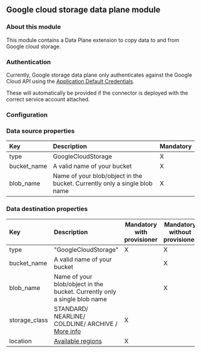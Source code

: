 ## Google cloud storage data plane module

### About this module

This module contains a Data Plane extension to copy data to and from Google cloud storage.

### Authentication

Currently, Google storage data plane only authenticates against the Google Cloud API using
the [Application Default Credentials](https://cloud.google.com/docs/authentication#adc).

These will automatically be provided if the connector is deployed with the correct service account attached.

### Configuration


### Data source properties

| Key               | Description                                                               | Mandatory |
|:------------------|:--------------------------------------------------------------------------|---|
| type | GoogleCloudStorage                                                        | X |
| bucket_name | A valid name of your bucket                                               | X |
| blob_name | Name of your blob/object in the bucket. Currently only a single blob name | X |

### Data destination properties

| Key               | Description                                                                                                | Mandatory with provisioner | Mandatory without provisioner |
|:------------------|:-----------------------------------------------------------------------------------------------------------|----------------------------|-------------------------------|
| type | "GoogleCloudStorage"                                                                                       | X                          | X                             |
| bucket_name | A valid name of your bucket                                                                                |                           | X                             |
| blob_name | Name of your blob/object in the bucket. Currently only a single blob name                                  |                           | X                             |
| storage_class | STANDARD/ NEARLINE/ COLDLINE/ ARCHIVE / [More info](https://cloud.google.com/storage/docs/storage-classes) | X                          |                              |
| location | [Available regions](https://cloud.google.com/storage/docs/locations#location-r)                            | X                          |                              |
